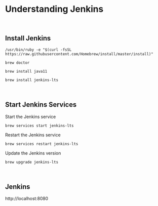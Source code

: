 # Understanding Jenkins


<br>

## Install Jenkins


```shell
/usr/bin/ruby -e "$(curl -fsSL https://raw.githubusercontent.com/Homebrew/install/master/install)"
```

```shell
brew doctor
```

```shell
brew install java11
```

```shell
brew install jenkins-lts
```

<br>


## Start Jenkins Services

Start the Jenkins service

```shell
brew services start jenkins-lts
```

Restart the Jenkins service

```shell
brew services restart jenkins-lts
```

Update the Jenkins version

```shell
brew upgrade jenkins-lts
```

<br>

## Jenkins

http://localhost:8080

